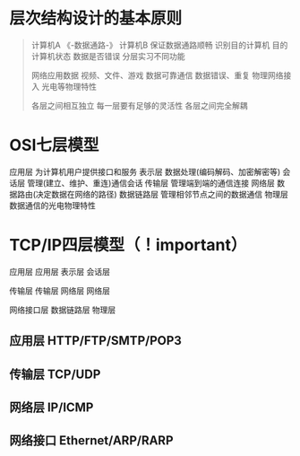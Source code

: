 # 层次结构设计的基本原则
> 计算机A 《-数据通路-》 计算机B
> 保证数据通路顺畅  识别目的计算机  目的计算机状态 数据是否错误
> 分层实习不同功能 
> 
> 网络应用数据 视频、文件、游戏
> 数据可靠通信 数据错误、重复
> 物理网络接入 光电等物理特性
> 
> 各层之间相互独立
> 每一层要有足够的灵活性
> 各层之间完全解耦
# OSI七层模型
应用层     为计算机用户提供接口和服务
表示层     数据处理(编码解码、加密解密等)
会话层     管理(建立、维护、重连)通信会话
传输层     管理端到端的通信连接
网络层     数据路由(决定数据在网络的路径)
数据链路层  管理相邻节点之间的数据通信
物理层     数据通信的光电物理特性

# TCP/IP四层模型（！important）
应用层       应用层 
            表示层 
            会话层 

传输层       传输层
网络层       网络层

网络接口层    数据链路层
            物理层    

## 应用层      HTTP/FTP/SMTP/POP3
## 传输层      TCP/UDP
## 网络层      IP/ICMP
## 网络接口    Ethernet/ARP/RARP
        